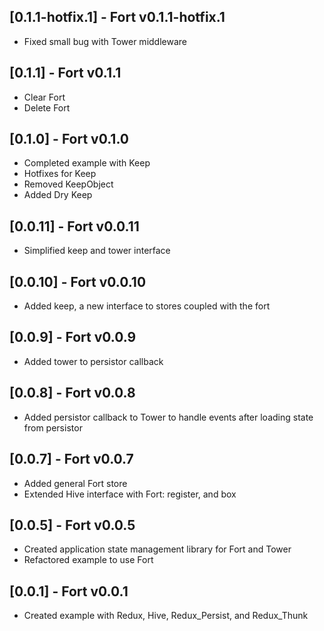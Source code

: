 ## [0.1.1-hotfix.1] - Fort v0.1.1-hotfix.1

* Fixed small bug with Tower middleware

## [0.1.1] - Fort v0.1.1

* Clear Fort
* Delete Fort

## [0.1.0] - Fort v0.1.0

* Completed example with Keep
* Hotfixes for Keep
* Removed KeepObject
* Added Dry Keep

## [0.0.11] - Fort v0.0.11

* Simplified keep and tower interface

## [0.0.10] - Fort v0.0.10

* Added keep, a new interface to stores coupled with the fort

## [0.0.9] - Fort v0.0.9

* Added tower to persistor callback

## [0.0.8] - Fort v0.0.8

* Added persistor callback to Tower to handle events after loading state from persistor

## [0.0.7] - Fort v0.0.7

* Added general Fort store
* Extended Hive interface with Fort: register, and box

## [0.0.5] - Fort v0.0.5

* Created application state management library for Fort and Tower
* Refactored example to use Fort

## [0.0.1] - Fort v0.0.1

* Created example with Redux, Hive, Redux_Persist, and Redux_Thunk

